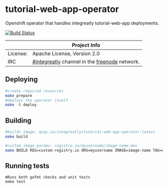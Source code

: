# tutorial-web-app-operator

Openshift operator that handles integreatly tutorial-web-app deployments.

[![Build Status](https://travis-ci.org/integr8ly/tutorial-web-app-operator.svg?branch=master)](https://travis-ci.org/integr8ly/tutorial-web-app-operator)


|                 | Project Info  |
| --------------- | ------------- |
| License:        | Apache License, Version 2.0                      |
| IRC             | [#integreatly](https://webchat.freenode.net/?channels=integreatly) channel in the [freenode](http://freenode.net/) network. |


## Deploying

```sh
#create required resources
make prepare
#deploys the operator itself
make -B deploy
```

## Building

```sh
#builds image: quay.io/integreatly/tutorial-web-app-operator:latest
make build

#custom image params: registry.io/myusername/image-name:dev
make BUILD REG=custom-registry.io ORG=myusername IMAGE=image-name TAG=dev 
```

## Running tests

```
#Runs both gofmt checks and unit tests
make test
```
